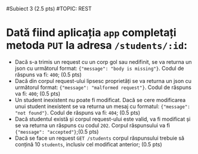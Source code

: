 #Subiect 3 (2.5 pts)
#TOPIC: REST

# Dată fiind aplicația `app` completați metoda `PUT` la adresa `/students/:id`:

- Dacă s-a trimis un request cu un corp gol sau nedifinit, se va returna un json cu următorul format: `{"message": "body is missing"}`. Codul de răspuns va fi: `400`; (0.5 pts)
- Dacă din corpul request-ului lipsesc proprietăți se va returna un json cu următorul format: `{"message": "malformed request"}`. Codul de răspuns va fi: `400`; (0.5 pts)
- Un student inexistent nu poate fi modificat. Dacă se cere modificarea unui student inexistent se va returna un mesaj cu formatul: `{"message": "not found"}`. Codul de răspuns va fi: `404`; (0.5 pts)
- Dacă studentul există și corpul request-ului este valid, va fi modificat și se va returna un răspuns cu  codul `202`. Corpul răspunsului va fi `{"message": "accepted"}`;(0.5 pts)
- Dacă se face un request `GET /students` corpul răspunsului trebuie să conțină 10 `students`, inclusiv cel modificat anterior; (0.5 pts)
